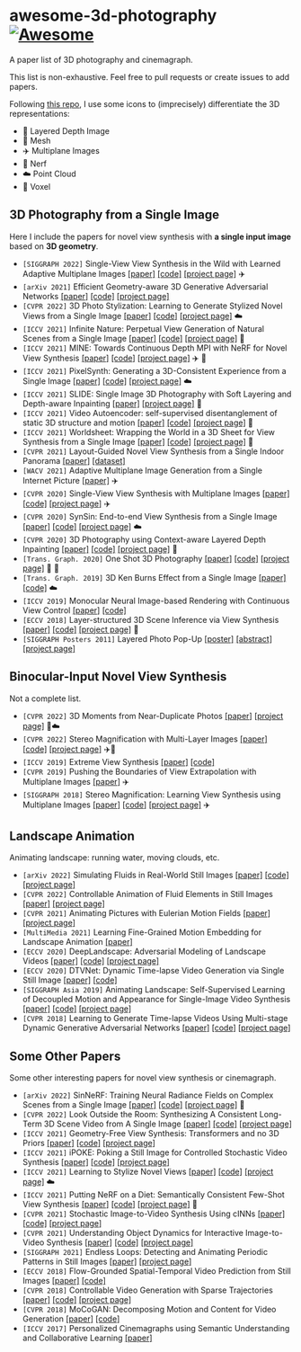 # awesome-3d-photography [![Awesome](https://cdn.rawgit.com/sindresorhus/awesome/d7305f38d29fed78fa85652e3a63e154dd8e8829/media/badge.svg)](https://github.com/sindresorhus/awesome)
A paper list of 3D photography and cinemagraph.

This list is non-exhaustive. Feel free to pull requests or create issues to add papers.

Following [this repo](https://github.com/timzhang642/3D-Machine-Learning), I use some icons to (imprecisely) differentiate the 3D representations:
* :leaves: Layered Depth Image
* :gem: Mesh
* :airplane: Multiplane Images
* :taxi: Nerf
* :cloud: Point Cloud
* :space_invader: Voxel

## 3D Photography from a Single Image
Here I include the papers for novel view synthesis with **a single input image** based on **3D geometry**. 
- `[SIGGRAPH 2022]` Single-View View Synthesis in the Wild with Learned Adaptive Multiplane Images [[paper]](https://arxiv.org/pdf/2205.11733.pdf) [[code]](https://github.com/yxuhan/AdaMPI) [[project page]](https://yxuhan.github.io/AdaMPI/) :airplane:
- `[arXiv 2021]` Efficient Geometry-aware 3D Generative Adversarial Networks [[paper]](https://arxiv.org/pdf/2112.07945.pdf) [[code]](https://github.com/NVlabs/eg3d) [[project page]](https://matthew-a-chan.github.io/EG3D/)
- `[CVPR 2022]` 3D Photo Stylization: Learning to Generate Stylized Novel Views from a Single Image [[paper]](https://arxiv.org/pdf/2112.00169.pdf) [[code]](https://github.com/fmu2/3d_photo_stylization) [[project page]](http://pages.cs.wisc.edu/~fmu/style3d/) :cloud:
- `[ICCV 2021]` Infinite Nature: Perpetual View Generation of Natural Scenes from a Single Image [[paper]](https://arxiv.org/pdf/2012.09855.pdf) [[code]](https://github.com/google-research/google-research/tree/master/infinite_nature) [[project page]](https://infinite-nature.github.io/) :gem:
- `[ICCV 2021]` MINE: Towards Continuous Depth MPI with NeRF for Novel View Synthesis [[paper]](https://arxiv.org/pdf/2103.14910.pdf) [[code]](https://github.com/vincentfung13/MINE) [[project page]](https://vincentfung13.github.io/projects/mine/) :airplane: :taxi:
- `[ICCV 2021]` PixelSynth: Generating a 3D-Consistent Experience from a Single Image [[paper]](https://arxiv.org/pdf/2108.05892.pdf) [[code]](https://github.com/crockwell/pixelsynth) [[project page]](https://crockwell.github.io/pixelsynth/) :cloud:
- `[ICCV 2021]` SLIDE: Single Image 3D Photography with Soft Layering and Depth-aware Inpainting [[paper]](https://arxiv.org/pdf/2109.01068.pdf) [[project page]](https://varunjampani.github.io/slide/) :gem:
- `[ICCV 2021]` Video Autoencoder: self-supervised disentanglement of static 3D structure and motion [[paper]](https://arxiv.org/pdf/2110.02951.pdf) [[code]](https://github.com/zlai0/VideoAutoencoder/) [[project page]](https://zlai0.github.io/VideoAutoencoder/) :space_invader:
- `[ICCV 2021]` Worldsheet: Wrapping the World in a 3D Sheet for View Synthesis from a Single Image [[paper]](https://arxiv.org/pdf/2012.09854.pdf) [[code]](https://github.com/facebookresearch/worldsheet) [[project page]](https://worldsheet.github.io/) :gem:
- `[CVPR 2021]` Layout-Guided Novel View Synthesis from a Single Indoor Panorama [[paper]](https://openaccess.thecvf.com/content/CVPR2021/papers/Xu_Layout-Guided_Novel_View_Synthesis_From_a_Single_Indoor_Panorama_CVPR_2021_paper.pdf) [[dataset]](https://github.com/bluestyle97/PNVS)
- `[WACV 2021]` Adaptive Multiplane Image Generation from a Single Internet Picture [[paper]](https://openaccess.thecvf.com/content/WACV2021/papers/Luvizon_Adaptive_Multiplane_Image_Generation_From_a_Single_Internet_Picture_WACV_2021_paper.pdf) :airplane:
- `[CVPR 2020]` Single-View View Synthesis with Multiplane Images [[paper]](https://single-view-mpi.github.io/single_view_mpi.pdf) [[code]](https://github.com/google-research/google-research/tree/master/single_view_mpi) [[project page]](https://single-view-mpi.github.io/) :airplane:
- `[CVPR 2020]` SynSin: End-to-end View Synthesis from a Single Image [[paper]](https://arxiv.org/pdf/1912.08804.pdf) [[code]](https://github.com/facebookresearch/synsin) [[project page]](https://www.robots.ox.ac.uk/~ow/synsin.html) :cloud: 
- `[CVPR 2020]` 3D Photography using Context-aware Layered Depth Inpainting [[paper]](https://arxiv.org/pdf/2004.04727.pdf) [[code]](https://github.com/vt-vl-lab/3d-photo-inpainting) [[project page]](https://shihmengli.github.io/3D-Photo-Inpainting/) :leaves:
- `[Trans. Graph. 2020]` One Shot 3D Photography [[paper]](https://arxiv.org/pdf/2008.12298.pdf) [[code]](https://github.com/facebookresearch/one_shot_3d_photography) [[project page]](https://facebookresearch.github.io/one_shot_3d_photography/) :leaves: :gem:
- `[Trans. Graph. 2019]` 3D Ken Burns Effect from a Single Image [[paper]](https://arxiv.org/pdf/1909.05483.pdf) [[code]](https://github.com/sniklaus/3d-ken-burns) :cloud:
- `[ICCV 2019]` Monocular Neural Image-based Rendering with Continuous View Control [[paper]](https://arxiv.org/pdf/1901.01880.pdf) [[code]](https://github.com/xuchen-ethz/continuous_view_synthesis)
- `[ECCV 2018]` Layer-structured 3D Scene Inference via View Synthesis [[paper]](https://arxiv.org/pdf/1807.10264.pdf) [[code]](https://github.com/google/layered-scene-inference) [[project page]](https://shubhtuls.github.io/lsi/) :leaves:
- `[SIGGRAPH Posters 2011]` Layered Photo Pop-Up [[poster]](https://richardt.name/publications/photopopup/LayeredPhotoPopup-poster.pdf) [[abstract]](https://richardt.name/publications/photopopup/LayeredPhotoPopup-abstract.pdf) [[project page]](https://richardt.name/publications/photopopup/)

## Binocular-Input Novel View Synthesis
Not a complete list.
- `[CVPR 2022]` 3D Moments from Near-Duplicate Photos [[paper]](https://3d-moments.github.io/static/pdfs/3d_moments.pdf) [[project page]](https://3d-moments.github.io/) :leaves::cloud:
- `[CVPR 2022]` Stereo Magnification with Multi-Layer Images [[paper]](https://arxiv.org/pdf/2201.05023.pdf) [[code]](https://github.com/SamsungLabs/StereoLayers) [[project page]](https://samsunglabs.github.io/StereoLayers/) :airplane::gem:
- `[ICCV 2019]` Extreme View Synthesis [[paper]](https://arxiv.org/pdf/1812.04777) [[code]](https://github.com/NVlabs/extreme-view-synth)
- `[CVPR 2019]` Pushing the Boundaries of View Extrapolation with Multiplane Images [[paper]](https://openaccess.thecvf.com/content_CVPR_2019/papers/Srinivasan_Pushing_the_Boundaries_of_View_Extrapolation_With_Multiplane_Images_CVPR_2019_paper.pdf) :airplane:
- `[SIGGRAPH 2018]` Stereo Magnification: Learning View Synthesis using Multiplane Images [[paper]](https://dl.acm.org/doi/pdf/10.1145/3197517.3201323) [[code]](https://github.com/google/stereo-magnification) [[project page]](https://tinghuiz.github.io/projects/mpi/) :airplane:

## Landscape Animation
Animating landscape: running water, moving clouds, etc.
- `[arXiv 2022]` Simulating Fluids in Real-World Still Images [[paper]](https://arxiv.org/pdf/2204.11335.pdf) [[code]](https://github.com/simon3dv/SLR-SFS) [[project page]](https://slr-sfs.github.io/)
- `[CVPR 2022]` Controllable Animation of Fluid Elements in Still Images [[paper]](https://arxiv.org/pdf/2112.03051v1.pdf) [[project page]](https://controllable-cinemagraphs.github.io/)
- `[CVPR 2021]` Animating Pictures with Eulerian Motion Fields [[paper]](https://eulerian.cs.washington.edu/animating_pictures_2020.pdf) [[project page]](https://eulerian.cs.washington.edu/)
- `[MultiMedia 2021]` Learning Fine-Grained Motion Embedding for Landscape Animation [[paper]](https://arxiv.org/pdf/2109.02216.pdf)
- `[ECCV 2020]` DeepLandscape: Adversarial Modeling of Landscape Videos [[paper]](https://www.ecva.net/papers/eccv_2020/papers_ECCV/papers/123680256.pdf) [[code]](https://github.com/saic-mdal/deep-landscape) [[project page]](https://saic-mdal.github.io/deep-landscape/)
- `[ECCV 2020]` DTVNet: Dynamic Time-lapse Video Generation via Single Still Image [[paper]](https://www.ecva.net/papers/eccv_2020/papers_ECCV/papers/123500290.pdf) [[code]](https://github.com/zhangzjn/dtvnet)
- `[SIGGRAPH Asia 2019]` Animating Landscape: Self-Supervised Learning of Decoupled Motion and Appearance for Single-Image Video Synthesis [[paper]](https://arxiv.org/pdf/1910.07192.pdf) [[code]](https://github.com/endo-yuki-t/Animating-Landscape) [[project page]](http://www.cgg.cs.tsukuba.ac.jp/~endo/projects/AnimatingLandscape/)
- `[CVPR 2018]` Learning to Generate Time-lapse Videos Using Multi-stage Dynamic Generative Adversarial Networks [[paper]](https://arxiv.org/pdf/1709.07592.pdf) [[code]](https://github.com/weixiong-ur/mdgan) [[project page]](https://sites.google.com/site/whluoimperial/mdgan)

## Some Other Papers
Some other interesting papers for novel view synthesis or cinemagraph.
- `[arXiv 2022]` SinNeRF: Training Neural Radiance Fields on Complex Scenes from a Single Image [[paper]](https://arxiv.org/pdf/2204.00928.pdf) [[code]](https://github.com/Ir1d/SinNeRF) [[project page]](https://vita-group.github.io/SinNeRF/) :taxi:
- `[CVPR 2022]` Look Outside the Room: Synthesizing A Consistent Long-Term 3D Scene Video from A Single Image [[paper]](https://arxiv.org/abs/2203.09457) [[code]](https://github.com/xrenaa/Look-Outside-Room) [[project page]](https://xrenaa.github.io/look-outside-room/)
- `[ICCV 2021]` Geometry-Free View Synthesis: Transformers and no 3D Priors [[paper]](https://arxiv.org/pdf/2104.07652.pdf) [[code]](https://github.com/CompVis/geometry-free-view-synthesis) [[project page]](https://compvis.github.io/geometry-free-view-synthesis/)
- `[ICCV 2021]` iPOKE: Poking a Still Image for Controlled Stochastic Video Synthesis [[paper]](https://arxiv.org/pdf/2107.02790.pdf) [[code]](https://github.com/CompVis/ipoke) [[project page]](https://compvis.github.io/ipoke/)
- `[ICCV 2021]` Learning to Stylize Novel Views [[paper]](https://arxiv.org/pdf/2105.13509.pdf) [[code]](https://github.com/hhsinping/stylescene) [[project page]](https://hhsinping.github.io/3d_scene_stylization/) :cloud:
- `[ICCV 2021]` Putting NeRF on a Diet: Semantically Consistent Few-Shot View Synthesis [[paper]](https://arxiv.org/pdf/2104.00677.pdf) [[code]](https://github.com/ajayjain/DietNeRF) [[project page]](https://www.ajayj.com/dietnerf) :taxi:
- `[CVPR 2021]` Stochastic Image-to-Video Synthesis Using cINNs [[paper]](https://arxiv.org/pdf/2105.04551.pdf) [[code]](https://github.com/CompVis/image2video-synthesis-using-cINNs) [[project page]](https://compvis.github.io/image2video-synthesis-using-cINNs/)
- `[CVPR 2021]` Understanding Object Dynamics for Interactive Image-to-Video Synthesis [[paper]](https://arxiv.org/pdf/2106.11303.pdf) [[code]](https://github.com/CompVis/interactive-image2video-synthesis) [[project page]](https://compvis.github.io/interactive-image2video-synthesis/)
- `[SIGGRAPH 2021]` Endless Loops: Detecting and Animating Periodic Patterns in Still Images [[paper]](https://storage.googleapis.com/ltx-public-images/Endless_Loops__Detecting_and_animating_periodic_patterns_in_still_images.pdf) [[project page]](https://pub.res.lightricks.com/endless-loops/)
- `[ECCV 2018]` Flow-Grounded Spatial-Temporal Video Prediction from Still Images [[paper]](https://arxiv.org/pdf/1807.09755.pdf) [[code]](https://github.com/Yijunmaverick/FlowGrounded-VideoPrediction)
- `[CVPR 2018]` Controllable Video Generation with Sparse Trajectories [[paper]](https://vision.cornell.edu/se3/wp-content/uploads/2018/03/1575.pdf) [[code]](https://github.com/zekunhao1995/ControllableVideoGen) [[project page]](http://www.cs.cornell.edu/~xhuang/publication/videogen/)
- `[CVPR 2018]` MoCoGAN: Decomposing Motion and Content for Video Generation [[paper]](https://arxiv.org/pdf/1707.04993.pdf) [[code]](https://github.com/sergeytulyakov/mocogan)
- `[ICCV 2017]` Personalized Cinemagraphs using Semantic Understanding and Collaborative Learning [[paper]](https://openaccess.thecvf.com/content_ICCV_2017/papers/Oh_Personalized_Cinemagraphs_Using_ICCV_2017_paper.pdf)
